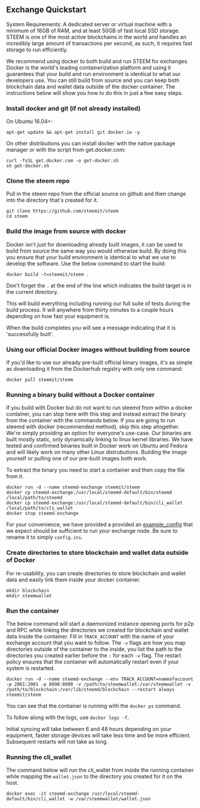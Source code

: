Exchange Quickstart
-------------------

System Requirements: A dedicated server or virtual machine with a minimum of 16GB of RAM, and at least 50GB of fast local SSD storage. STEEM is one of the most active blockchains in the world and handles an incredibly large amount of transactions per second, as such, it requires fast storage to run efficiently.

We recommend using docker to both build and run STEEM for exchanges. Docker is the world's leading containerization platform and using it guarantees that your build and run environment is identical to what our developers use. You can still build from source and you can keep both blockchain data and wallet data outside of the docker container. The instructions below will show you how to do this in just a few easy steps.

### Install docker and git (if not already installed)

On Ubuntu 16.04+:
```
apt-get update && apt-get install git docker.io -y
```

On other distributions you can install docker with the native package manager or with the script from get.docker.com:
```
curl -fsSL get.docker.com -o get-docker.sh
sh get-docker.sh
```

### Clone the steem repo

Pull in the steem repo from the official source on github and then change into the directory that's created for it.
```
git clone https://github.com/steemit/steem
cd steem
```

### Build the image from source with docker

Docker isn't just for downloading already built images, it can be used to build from source the same way you would otherwise build. By doing this you ensure that your build environment is identical to what we use to develop the software. Use the below command to start the build:

```
docker build -t=steemit/steem .
```

Don't forget the `.` at the end of the line which indicates the build target is in the current directory.

This will build everything including running our full suite of tests during the build process. It will anywhere from thirty minutes to a couple hours depending on how fast your equipment is.

When the build completes you will see a message indicating that it is 'successfully built'.

### Using our official Docker images without building from source

If you'd like to use our already pre-built official binary images, it's as simple as downloading it from the Dockerhub registry with only one command:

```
docker pull steemit/steem
```

### Running a binary build without a Docker container

If you build with Docker but do not want to run steemd from within a docker container, you can stop here with this step and instead extract the binary from the container with the commands below. If you are going to run steemd with docker (recommended method), skip this step altogether. We're simply providing an option for everyone's use-case. Our binaries are built mostly static, only dynamically linking to linux kernel libraries. We have tested and confirmed binaries built in Docker work on Ubuntu and Fedora and will likely work on many other Linux distrubutions. Building the image yourself or pulling one of our pre-built images both work.

To extract the binary you need to start a container and then copy the file from it.

```
docker run -d --name steemd-exchange steemit/steem
docker cp steemd-exchange:/usr/local/steemd-default/bin/steemd /local/path/to/steemd
docker cp steemd-exchange:/usr/local/steemd-default/bin/cli_wallet /local/path/to/cli_wallet
docker stop steemd-exchange
```

For your convenience, we have provided a provided an [example\_config](example\_config.ini) that we expect should be sufficient to run your exchange node. Be sure to rename it to simply `config.ini`.

### Create directories to store blockchain and wallet data outside of Docker

For re-usability, you can create directories to store blockchain and wallet data and easily link them inside your docker container.

```
mkdir blockchain
mkdir steemwallet
```

### Run the container

The below command will start a daemonized instance opening ports for p2p and RPC  while linking the directories we created for blockchain and wallet data inside the container. Fill in `TRACK_ACCOUNT` with the name of your exchange account that you want to follow. The `-v` flags are how you map directories outside of the container to the inside, you list the path to the directories you created earlier before the `:` for each `-v` flag. The restart policy ensures that the container will automatically restart even if your system is restarted.

```
docker run -d --name steemd-exchange --env TRACK_ACCOUNT=nameofaccount -p 2001:2001 -p 8090:8090 -v /path/to/steemwallet:/var/steemwallet -v /path/to/blockchain:/var/lib/steemd/blockchain --restart always steemit/steem
```

You can see that the container is running with the `docker ps` command.

To follow along with the logs, use `docker logs -f`.

Initial syncing will take between 6 and 48 hours depending on your equipment, faster storage devices will take less time and be more efficient. Subsequent restarts will not take as long.

### Running the cli_wallet

The command below will run the cli_wallet from inside the running container while mapping the `wallet.json` to the directory you created for it on the host.

```
docker exec -it steemd-exchange /usr/local/steemd-default/bin/cli_wallet -w /var/steemwallet/wallet.json
```
